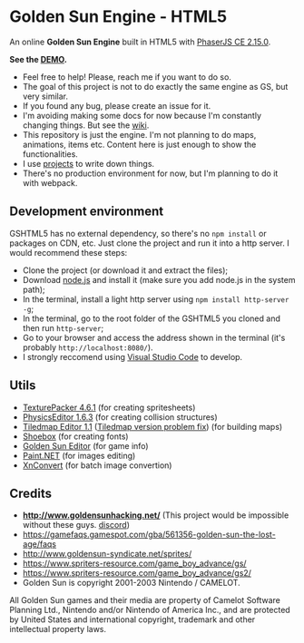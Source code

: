 # Golden Sun Engine - HTML5
An online **Golden Sun Engine** built in HTML5 with [PhaserJS CE 2.15.0](http://phaser.io/).

**See the [DEMO](https://jjppof.github.io/goldensun_html5/index).**

- Feel free to help! Please, reach me if you want to do so.
- The goal of this project is not to do exactly the same engine as GS, but very similar.
- If you found any bug, please create an issue for it.
- I'm avoiding making some docs for now because I'm constantly changing things. But see the [wiki](https://github.com/jjppof/goldensun_html5/wiki).
- This repository is just the engine. I'm not planning to do maps, animations, items etc. Content here is just enough to show the functionalities.
- I use [projects](https://github.com/jjppof/goldensun_html5/projects/1) to write down things.
- There's no production environment for now, but I'm planning to do it with webpack.

## Development environment

GSHTML5 has no external dependency, so there's no `npm install` or packages on CDN, etc. Just clone the project and run it into a http server. I would recommend these steps:
- Clone the project (or download it and extract the files);
- Download [node.js](https://nodejs.org/en/download/) and install it (make sure you add node.js in the system path);
- In the terminal, install a light http server using `npm install http-server -g`;
- In the terminal, go to the root folder of the GSHTML5 you cloned and then run `http-server`;
- Go to your browser and access the address shown in the terminal (it's probably `http://localhost:8080/`).
- I strongly reccomend using [Visual Studio Code](https://code.visualstudio.com/download) to develop.

## Utils
- [TexturePacker 4.6.1](https://www.codeandweb.com/texturepacker) (for creating spritesheets)
- [PhysicsEditor 1.6.3](https://www.codeandweb.com/physicseditor) (for creating collision structures)
- [Tiledmap Editor 1.1](https://www.mapeditor.org/) ([Tiledmap version problem fix](https://github.com/bjorn/tiled/issues/2058#issuecomment-458975579)) (for building maps)
- [Shoebox](https://renderhjs.net/shoebox/) (for creating fonts)
- [Golden Sun Editor](http://forum.goldensunhacking.net/index.php?action=downloads;sa=view;down=124) (for game info)
- [Paint.NET](https://www.getpaint.net/) (for images editing)
- [XnConvert](https://www.xnview.com/en/xnconvert/) (for batch image convertion)

## Credits
- **http://www.goldensunhacking.net/** (This project would be impossible without these guys. [discord](https://discord.gg/7qBjWE))
- https://gamefaqs.gamespot.com/gba/561356-golden-sun-the-lost-age/faqs
- http://www.goldensun-syndicate.net/sprites/
- https://www.spriters-resource.com/game_boy_advance/gs/
- https://www.spriters-resource.com/game_boy_advance/gs2/
- Golden Sun is copyright 2001-2003 Nintendo / CAMELOT.

All Golden Sun games and their media are property of Camelot Software Planning Ltd., Nintendo and/or Nintendo of America Inc., and are protected by United States and international copyright, trademark and other intellectual property laws.
